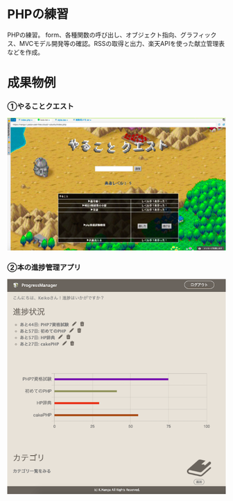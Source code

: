 # PHPの練習
PHPの練習。
form、各種関数の呼び出し、オブジェクト指向、グラフィックス、MVCモデル開発等の確認。RSSの取得と出力、楽天APIを使った献立管理表などを作成。

# 成果物例
### ①やることクエスト
![toDoList](toDoList.png)

### ②本の進捗管理アプリ
![progressManager](progressManager.png)
